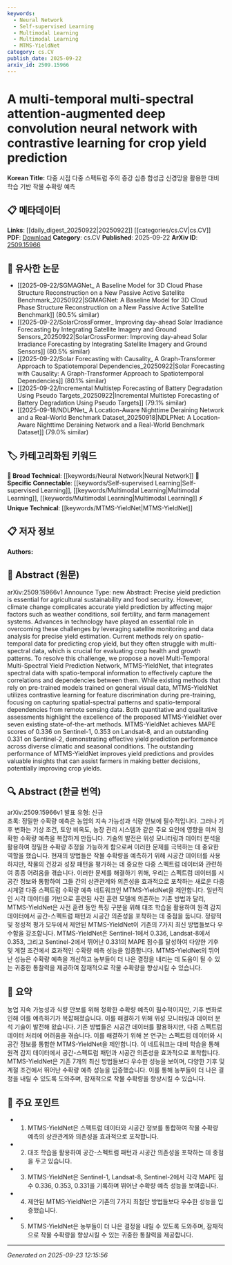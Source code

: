 ```yaml
---
keywords:
  - Neural Network
  - Self-supervised Learning
  - Multimodal Learning
  - Multimodal Learning
  - MTMS-YieldNet
category: cs.CV
publish_date: 2025-09-22
arxiv_id: 2509.15966
---
```


<!-- KEYWORD_LINKING_METADATA:
{
  "processed_timestamp": "2025-09-23T12:15:56.286861",
  "vocabulary_version": "1.0",
  "selected_keywords": [
    "Neural Network",
    "Self-supervised Learning",
    "Multimodal Learning",
    "Multimodal Learning",
    "MTMS-YieldNet"
  ],
  "rejected_keywords": [],
  "similarity_scores": {
    "Neural Network": 0.8,
    "Self-supervised Learning": 0.88,
    "Multimodal Learning": 0.84,
    "MTMS-YieldNet": 0.78
  },
  "extraction_method": "AI_prompt_based",
  "budget_applied": true,
  "candidates_json": {
    "candidates": [
      {
        "surface": "attention-augmented deep convolution neural network",
        "canonical": "Neural Network",
        "aliases": [
          "attention-augmented CNN"
        ],
        "category": "broad_technical",
        "rationale": "Links to the broader category of neural networks, which is central to the paper's methodology.",
        "novelty_score": 0.45,
        "connectivity_score": 0.9,
        "specificity_score": 0.65,
        "link_intent_score": 0.8
      },
      {
        "surface": "contrastive learning",
        "canonical": "Self-supervised Learning",
        "aliases": [
          "contrastive pre-training"
        ],
        "category": "specific_connectable",
        "rationale": "Highlights the use of a specific learning approach that enhances feature discrimination.",
        "novelty_score": 0.7,
        "connectivity_score": 0.85,
        "specificity_score": 0.8,
        "link_intent_score": 0.88
      },
      {
        "surface": "spatio-temporal data",
        "canonical": "Multimodal Learning",
        "aliases": [
          "spatial-temporal data"
        ],
        "category": "specific_connectable",
        "rationale": "Represents the integration of spatial and temporal data, relevant to multimodal approaches.",
        "novelty_score": 0.6,
        "connectivity_score": 0.78,
        "specificity_score": 0.72,
        "link_intent_score": 0.82
      },
      {
        "surface": "multi-spectral data",
        "canonical": "Multimodal Learning",
        "aliases": [
          "spectral data"
        ],
        "category": "specific_connectable",
        "rationale": "Essential for evaluating crop health, linking to multimodal data analysis.",
        "novelty_score": 0.65,
        "connectivity_score": 0.8,
        "specificity_score": 0.75,
        "link_intent_score": 0.84
      },
      {
        "surface": "MTMS-YieldNet",
        "canonical": "MTMS-YieldNet",
        "aliases": [
          "Multi-Temporal Multi-Spectral Yield Prediction Network"
        ],
        "category": "unique_technical",
        "rationale": "A unique model introduced in the paper, central to its contributions.",
        "novelty_score": 0.95,
        "connectivity_score": 0.7,
        "specificity_score": 0.9,
        "link_intent_score": 0.78
      }
    ],
    "ban_list_suggestions": [
      "yield prediction",
      "agricultural sustainability",
      "food security"
    ]
  },
  "decisions": [
    {
      "candidate_surface": "attention-augmented deep convolution neural network",
      "resolved_canonical": "Neural Network",
      "decision": "linked",
      "scores": {
        "novelty": 0.45,
        "connectivity": 0.9,
        "specificity": 0.65,
        "link_intent": 0.8
      }
    },
    {
      "candidate_surface": "contrastive learning",
      "resolved_canonical": "Self-supervised Learning",
      "decision": "linked",
      "scores": {
        "novelty": 0.7,
        "connectivity": 0.85,
        "specificity": 0.8,
        "link_intent": 0.88
      }
    },
    {
      "candidate_surface": "spatio-temporal data",
      "resolved_canonical": "Multimodal Learning",
      "decision": "linked",
      "scores": {
        "novelty": 0.6,
        "connectivity": 0.78,
        "specificity": 0.72,
        "link_intent": 0.82
      }
    },
    {
      "candidate_surface": "multi-spectral data",
      "resolved_canonical": "Multimodal Learning",
      "decision": "linked",
      "scores": {
        "novelty": 0.65,
        "connectivity": 0.8,
        "specificity": 0.75,
        "link_intent": 0.84
      }
    },
    {
      "candidate_surface": "MTMS-YieldNet",
      "resolved_canonical": "MTMS-YieldNet",
      "decision": "linked",
      "scores": {
        "novelty": 0.95,
        "connectivity": 0.7,
        "specificity": 0.9,
        "link_intent": 0.78
      }
    }
  ]
}
-->

# A multi-temporal multi-spectral attention-augmented deep convolution neural network with contrastive learning for crop yield prediction

**Korean Title:** 다중 시점 다중 스펙트럼 주의 증강 심층 합성곱 신경망을 활용한 대비 학습 기반 작물 수확량 예측

## 📋 메타데이터

**Links**: [[daily_digest_20250922|20250922]] [[categories/cs.CV|cs.CV]]
**PDF**: [Download](https://arxiv.org/pdf/2509.15966.pdf)
**Category**: cs.CV
**Published**: 2025-09-22
**ArXiv ID**: [2509.15966](https://arxiv.org/abs/2509.15966)

## 🔗 유사한 논문
- [[2025-09-22/SGMAGNet_ A Baseline Model for 3D Cloud Phase Structure Reconstruction on a New Passive Active Satellite Benchmark_20250922|SGMAGNet: A Baseline Model for 3D Cloud Phase Structure Reconstruction on a New Passive Active Satellite Benchmark]] (80.5% similar)
- [[2025-09-22/SolarCrossFormer_ Improving day-ahead Solar Irradiance Forecasting by Integrating Satellite Imagery and Ground Sensors_20250922|SolarCrossFormer: Improving day-ahead Solar Irradiance Forecasting by Integrating Satellite Imagery and Ground Sensors]] (80.5% similar)
- [[2025-09-22/Solar Forecasting with Causality_ A Graph-Transformer Approach to Spatiotemporal Dependencies_20250922|Solar Forecasting with Causality: A Graph-Transformer Approach to Spatiotemporal Dependencies]] (80.1% similar)
- [[2025-09-22/Incremental Multistep Forecasting of Battery Degradation Using Pseudo Targets_20250922|Incremental Multistep Forecasting of Battery Degradation Using Pseudo Targets]] (79.1% similar)
- [[2025-09-18/NDLPNet_ A Location-Aware Nighttime Deraining Network and a Real-World Benchmark Dataset_20250918|NDLPNet: A Location-Aware Nighttime Deraining Network and a Real-World Benchmark Dataset]] (79.0% similar)

## 🏷️ 카테고리화된 키워드
**🧠 Broad Technical**: [[keywords/Neural Network|Neural Network]]
**🔗 Specific Connectable**: [[keywords/Self-supervised Learning|Self-supervised Learning]], [[keywords/Multimodal Learning|Multimodal Learning]], [[keywords/Multimodal Learning|Multimodal Learning]]
**⚡ Unique Technical**: [[keywords/MTMS-YieldNet|MTMS-YieldNet]]

## 📋 저자 정보

**Authors:** 

## 📄 Abstract (원문)

arXiv:2509.15966v1 Announce Type: new 
Abstract: Precise yield prediction is essential for agricultural sustainability and food security. However, climate change complicates accurate yield prediction by affecting major factors such as weather conditions, soil fertility, and farm management systems. Advances in technology have played an essential role in overcoming these challenges by leveraging satellite monitoring and data analysis for precise yield estimation. Current methods rely on spatio-temporal data for predicting crop yield, but they often struggle with multi-spectral data, which is crucial for evaluating crop health and growth patterns. To resolve this challenge, we propose a novel Multi-Temporal Multi-Spectral Yield Prediction Network, MTMS-YieldNet, that integrates spectral data with spatio-temporal information to effectively capture the correlations and dependencies between them. While existing methods that rely on pre-trained models trained on general visual data, MTMS-YieldNet utilizes contrastive learning for feature discrimination during pre-training, focusing on capturing spatial-spectral patterns and spatio-temporal dependencies from remote sensing data. Both quantitative and qualitative assessments highlight the excellence of the proposed MTMS-YieldNet over seven existing state-of-the-art methods. MTMS-YieldNet achieves MAPE scores of 0.336 on Sentinel-1, 0.353 on Landsat-8, and an outstanding 0.331 on Sentinel-2, demonstrating effective yield prediction performance across diverse climatic and seasonal conditions. The outstanding performance of MTMS-YieldNet improves yield predictions and provides valuable insights that can assist farmers in making better decisions, potentially improving crop yields.

## 🔍 Abstract (한글 번역)

arXiv:2509.15966v1 발표 유형: 신규  
초록: 정밀한 수확량 예측은 농업의 지속 가능성과 식량 안보에 필수적입니다. 그러나 기후 변화는 기상 조건, 토양 비옥도, 농장 관리 시스템과 같은 주요 요인에 영향을 미쳐 정확한 수확량 예측을 복잡하게 만듭니다. 기술의 발전은 위성 모니터링과 데이터 분석을 활용하여 정밀한 수확량 추정을 가능하게 함으로써 이러한 문제를 극복하는 데 중요한 역할을 했습니다. 현재의 방법들은 작물 수확량을 예측하기 위해 시공간 데이터를 사용하지만, 작물의 건강과 성장 패턴을 평가하는 데 중요한 다중 스펙트럼 데이터와 관련하여 종종 어려움을 겪습니다. 이러한 문제를 해결하기 위해, 우리는 스펙트럼 데이터를 시공간 정보와 통합하여 그들 간의 상관관계와 의존성을 효과적으로 포착하는 새로운 다중 시계열 다중 스펙트럼 수확량 예측 네트워크인 MTMS-YieldNet을 제안합니다. 일반적인 시각 데이터를 기반으로 훈련된 사전 훈련 모델에 의존하는 기존 방법과 달리, MTMS-YieldNet은 사전 훈련 동안 특징 구분을 위해 대조 학습을 활용하여 원격 감지 데이터에서 공간-스펙트럼 패턴과 시공간 의존성을 포착하는 데 중점을 둡니다. 정량적 및 정성적 평가 모두에서 제안된 MTMS-YieldNet이 기존의 7가지 최신 방법들보다 우수함을 강조합니다. MTMS-YieldNet은 Sentinel-1에서 0.336, Landsat-8에서 0.353, 그리고 Sentinel-2에서 뛰어난 0.331의 MAPE 점수를 달성하여 다양한 기후 및 계절 조건에서 효과적인 수확량 예측 성능을 입증합니다. MTMS-YieldNet의 뛰어난 성능은 수확량 예측을 개선하고 농부들이 더 나은 결정을 내리는 데 도움이 될 수 있는 귀중한 통찰력을 제공하여 잠재적으로 작물 수확량을 향상시킬 수 있습니다.

## 📝 요약

농업 지속 가능성과 식량 안보를 위해 정확한 수확량 예측이 필수적이지만, 기후 변화로 인해 이를 예측하기가 복잡해졌습니다. 이를 해결하기 위해 위성 모니터링과 데이터 분석 기술이 발전해 왔습니다. 기존 방법들은 시공간 데이터를 활용하지만, 다중 스펙트럼 데이터 처리에 어려움을 겪습니다. 이를 해결하기 위해 본 연구는 스펙트럼 데이터와 시공간 정보를 통합한 MTMS-YieldNet을 제안합니다. 이 네트워크는 대비 학습을 통해 원격 감지 데이터에서 공간-스펙트럼 패턴과 시공간 의존성을 효과적으로 포착합니다. MTMS-YieldNet은 기존 7개의 최신 방법들보다 우수한 성능을 보이며, 다양한 기후 및 계절 조건에서 뛰어난 수확량 예측 성능을 입증했습니다. 이를 통해 농부들이 더 나은 결정을 내릴 수 있도록 도와주며, 잠재적으로 작물 수확량을 향상시킬 수 있습니다.

## 🎯 주요 포인트

- 1. MTMS-YieldNet은 스펙트럼 데이터와 시공간 정보를 통합하여 작물 수확량 예측의 상관관계와 의존성을 효과적으로 포착합니다.
- 2. 대조 학습을 활용하여 공간-스펙트럼 패턴과 시공간 의존성을 포착하는 데 중점을 두고 있습니다.
- 3. MTMS-YieldNet은 Sentinel-1, Landsat-8, Sentinel-2에서 각각 MAPE 점수 0.336, 0.353, 0.331을 기록하며 뛰어난 수확량 예측 성능을 보여줍니다.
- 4. 제안된 MTMS-YieldNet은 기존의 7가지 최첨단 방법들보다 우수한 성능을 입증했습니다.
- 5. MTMS-YieldNet은 농부들이 더 나은 결정을 내릴 수 있도록 도와주며, 잠재적으로 작물 수확량을 향상시킬 수 있는 귀중한 통찰력을 제공합니다.


---

*Generated on 2025-09-23 12:15:56*